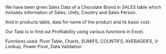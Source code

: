 We have been given Sales Data of a Chocolate Brand in SALES table which includes information of Sales, Units, Country and Sales Person.

And in products table, data for name of the product and its basic cost.

Our Task is to find out Profitability using various functions in Excel.

Functions used: Pivot Table,  Charts,  SUMIFS,  COUNTIFS,  AVERAGEIFS,  V-Lookup,  Power Pivot,  Data Validation


